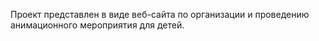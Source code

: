 Проект представлен в виде веб-сайта по организации и проведению анимационного мероприятия для детей.
